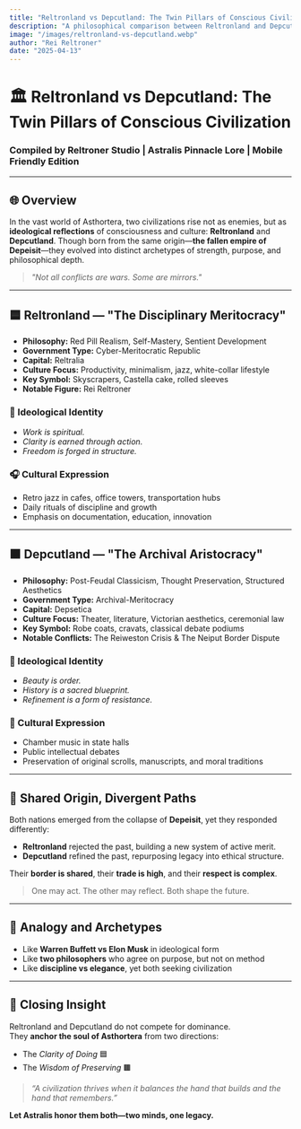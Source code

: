 ```yaml
---
title: "Reltronland vs Depcutland: The Twin Pillars of Conscious Civilization"
description: "A philosophical comparison between Reltronland and Depcutland—two ideological giants shaped by meritocracy and elegance, clarity and contemplation, as the twin forces that uphold Asthortera’s sentient evolution."
image: "/images/reltronland-vs-depcutland.webp"
author: "Rei Reltroner"
date: "2025-04-13"
---
```


# 🏛️ Reltronland vs Depcutland: The Twin Pillars of Conscious Civilization
### Compiled by Reltroner Studio | Astralis Pinnacle Lore | Mobile Friendly Edition

---

## 🌐 Overview
In the vast world of Asthortera, two civilizations rise not as enemies, but as **ideological reflections** of consciousness and culture: **Reltronland** and **Depcutland**. Though born from the same origin—**the fallen empire of Depeisit**—they evolved into distinct archetypes of strength, purpose, and philosophical depth.

> *"Not all conflicts are wars. Some are mirrors."*

---

## 🟦 Reltronland — "The Disciplinary Meritocracy"
- **Philosophy:** Red Pill Realism, Self-Mastery, Sentient Development
- **Government Type:** Cyber-Meritocratic Republic
- **Capital:** Reltralia
- **Culture Focus:** Productivity, minimalism, jazz, white-collar lifestyle
- **Key Symbol:** Skyscrapers, Castella cake, rolled sleeves
- **Notable Figure:** Rei Reltroner

### 🧠 Ideological Identity
- *Work is spiritual.*
- *Clarity is earned through action.*
- *Freedom is forged in structure.*

### 🎧 Cultural Expression
- Retro jazz in cafes, office towers, transportation hubs
- Daily rituals of discipline and growth
- Emphasis on documentation, education, innovation

---

## 🟫 Depcutland — "The Archival Aristocracy"
- **Philosophy:** Post-Feudal Classicism, Thought Preservation, Structured Aesthetics
- **Government Type:** Archival-Meritocracy
- **Capital:** Depsetica
- **Culture Focus:** Theater, literature, Victorian aesthetics, ceremonial law
- **Key Symbol:** Robe coats, cravats, classical debate podiums
- **Notable Conflicts:** The Reiweston Crisis & The Neiput Border Dispute

### 🧠 Ideological Identity
- *Beauty is order.*
- *History is a sacred blueprint.*
- *Refinement is a form of resistance.*

### 🎻 Cultural Expression
- Chamber music in state halls
- Public intellectual debates
- Preservation of original scrolls, manuscripts, and moral traditions

---

## 🔄 Shared Origin, Divergent Paths
Both nations emerged from the collapse of **Depeisit**, yet they responded differently:
- **Reltronland** rejected the past, building a new system of active merit.
- **Depcutland** refined the past, repurposing legacy into ethical structure.

Their **border is shared**, their **trade is high**, and their **respect is complex**.
> One may act. The other may reflect. Both shape the future.

---

## 🧭 Analogy and Archetypes
- Like **Warren Buffett vs Elon Musk** in ideological form
- Like **two philosophers** who agree on purpose, but not on method
- Like **discipline vs elegance**, yet both seeking civilization

---

## 📌 Closing Insight
Reltronland and Depcutland do not compete for dominance.  
They **anchor the soul of Asthortera** from two directions:

- The *Clarity of Doing* 🟦  
- The *Wisdom of Preserving* 🟫

> *“A civilization thrives when it balances the hand that builds and the hand that remembers.”*

**Let Astralis honor them both—two minds, one legacy.**

